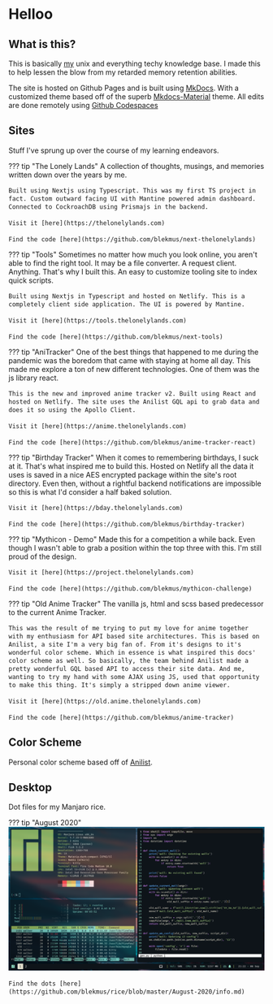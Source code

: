 # Helloo

## What is this?

This is basically [my](https://github.com/blekmus) unix and everything techy knowledge base. 
I made this to help lessen the blow from my retarded memory retention abilities.

The site is hosted on Github Pages and is built using [MkDocs](https://github.com/mkdocs/mkdocs). 
With a customized theme based off of the superb [Mkdocs-Material](https://github.com/squidfunk/mkdocs-material) theme. All edits are done remotely using [Github Codespaces](https://github.com/features/codespaces)

## Sites

Stuff I've sprung up over the course of my learning endeavors.

??? tip "The Lonely Lands"
    A collection of thoughts, musings, and memories written down over the years by me.

    Built using Nextjs using Typescript. This was my first TS project in fact. Custom outward facing UI with Mantine powered admin dashboard. Connected to CockroachDB using Prismajs in the backend.

    Visit it [here](https://thelonelylands.com)

    Find the code [here](https://github.com/blekmus/next-thelonelylands)


??? tip "Tools"
    Sometimes no matter how much you look online, you aren't able to find the right tool. It may be a file converter. A request
    client. Anything. That's why I built this. An easy to customize tooling site to index quick scripts.

    Built using Nextjs in Typescript and hosted on Netlify. This is a completely client side application. The UI is powered by Mantine.

    Visit it [here](https://tools.thelonelylands.com)

    Find the code [here](https://github.com/blekmus/next-tools)


??? tip "AniTracker"
    One of the best things that happened to me during the pandemic was the boredom that came with staying at home all day. This made me explore a ton of new different technologies. One of them was the js library react. 

    This is the new and improved anime tracker v2. Built using React and hosted on Netlify. The site uses the Anilist GQL api to grab data and does it so using the Apollo Client.

    Visit it [here](https://anime.thelonelylands.com)

    Find the code [here](https://github.com/blekmus/anime-tracker-react)


??? tip "Birthday Tracker"
    When it comes to remembering birthdays, I suck at it. That's what inspired me to build this. Hosted on Netlify all the data it uses is saved in a nice AES encrypted package within the site's root directory. Even then, without a rightful backend notifications are impossible so this is what I'd consider a half baked solution.

    Visit it [here](https://bday.thelonelylands.com)

    Find the code [here](https://github.com/blekmus/birthday-tracker)


??? tip "Mythicon - Demo"
    Made this for a competition a while back. Even though I wasn't able to grab a position within the top three with this. I'm still proud of the design.

    Visit it [here](https://project.thelonelylands.com)

    Find the code [here](https://github.com/blekmus/mythicon-challenge)


??? tip "Old Anime Tracker"
    The vanilla js, html and scss based predecessor to the current Anime Tracker.

    This was the result of me trying to put my love for anime together with my enthusiasm for API based site architectures. This is based on Anilist, a site I'm a very big fan of. From it's designs to it's wonderful color scheme. Which in essence is what inspired this docs' color scheme as well. So basically, the team behind Anilist made a pretty wonderful GQL based API to access their site data. And me, wanting to try my hand with some AJAX using JS, used that opportunity to make this thing. It's simply a stripped down anime viewer.

    Visit it [here](https://old.anime.thelonelylands.com)

    Find the code [here](https://github.com/blekmus/anime-tracker)

## Color Scheme
Personal color scheme based off of [Anilist](https://anilist.co/).

<style>
    .coolors-palette-widget_info {
        display: none !important;
    }

    .coolors-palette-widget {
        height: initial !important;
    }
</style>
<script src="https://coolors.co/palette-widget/widget.js"></script>
<script data-id="0953594985235442">new CoolorsPaletteWidget("0953594985235442", ["ffffff","b4c8da","3db4f2","d878cb","151f2e","0b1622"]); </script>

## Desktop

Dot files for my Manjaro rice.

??? tip "August 2020"
    ![desktop-image](https://raw.githubusercontent.com/blekmus/rice/master/August-2020/home/.config/previews/Terms.png)

    Find the dots [here](https://github.com/blekmus/rice/blob/master/August-2020/info.md)
